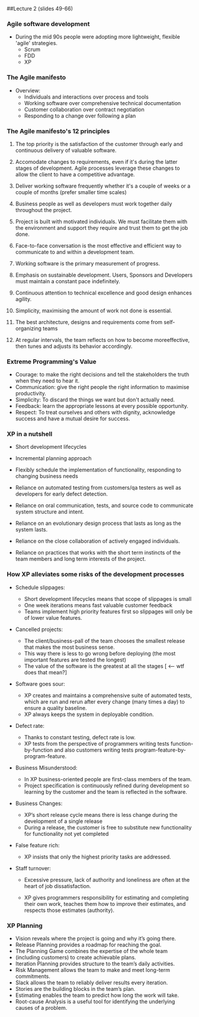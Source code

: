 ##Lecture 2 (slides 49-66)

### Agile software development

- During the mid 90s people were adopting more lightweight, flexible 'agile' strategies.
    - Scrum
    - FDD
    - XP

### The Agile manifesto

- Overview:
    - Individuals and interactions over process and tools
    - Working software over comprehensive technical documentation 
    - Customer collaboration over contract negotiation
    - Responding to a change over following a plan

### The Agile manifesto's 12 principles

 1. The top priority is the satisfaction of the customer through early and continuous delivery of valuable software.

 2. Accomodate changes to requirements, even if it's during the latter stages of development. Agile processes leverage
    these changes to allow the client to have a competitive advantage.

 3. Deliver working software frequently whether it's a couple of weeks or a couple of months (prefer smaller time scales)

 4. Business people as well as developers must work together daily throughout the project.

 5. Project is built with motivated individuals. We must facilitate them with the environment and support they require
    and trust them to get the job done.

 6. Face-to-face conversation is the most effective and efficient way to communicate to and within a development team. 

 7. Working software is the primary measurement of progress.

 8. Emphasis on sustainable development. Users, Sponsors and Developers must maintain a constant pace indefinitely.

 9. Continuous attention to technical excellence and good design enhances agility.

 10. Simplicity, maximising the amount of work not done is essential. 

 11. The best architecture, designs and requirements come from self-organizing teams

 12. At regular intervals, the team reflects on how to become moreeffective, then tunes and adjusts its behavior accordingly.

### Extreme Programming's Value

- Courage: to make the right decisions and tell the stakeholders the truth when they need to hear it.
- Communication: give the right people the right information to maximise productivity.
- Simplicity: To discard the things we want but don't actually need.
- Feedback: learn the appropriate lessons at every possible opportunity.
- Respect: To treat ourselves and others with dignity, acknowledge success and have a mutual desire for success.


### XP in a nutshell

- Short development lifecycles
- Incremental planning approach
- Flexibly schedule the implementation of functionality, responding to changing business needs
- Reliance on automated testing from customers/qa testers as well as developers for early defect detection.

- Reliance on oral communication, tests, and source code to communicate system structure and intent.
- Reliance on an evolutionary design process that lasts as long as the system lasts.
- Reliance on the close collaboration of actively engaged individuals.
- Reliance on practices that works with the short term instincts of the team members and long term interests of the project.

### How XP alleviates some  risks of the development processes

- Schedule slippages:
    - Short development lifecycles means that scope of slippages is small
    - One week iterations means fast valuable customer feedback
    - Teams implement high priority features first so slippages will only be of lower value features.
    
- Cancelled projects:
    - The client/business-pall of the team chooses the smallest release that makes the most business sense.
    - This way there is less to go wrong before deploying (the most important features are tested the longest)
    - The value of the software is the greatest at all the stages [ <-- wtf does that mean?]

- Software goes sour:
    - XP creates and maintains a comprehensive suite of automated tests, which are run and rerun after every change (many times a day) to
      ensure a quality baseline.
    - XP always keeps the system in deployable condition.

- Defect rate:
    - Thanks to constant testing, defect rate is low.
    - XP tests from the perspective of programmers writing tests function-by-function and also customers writing tests
      program-feature-by-program-feature.
    
- Business Misunderstood:
    - In XP business-oriented people are first-class members of the team.
    - Project specification is continuously refined during development so learning by the customer and the team is reflected in the software.

- Business Changes:
    - XP’s short release cycle means there is less change during the development of a single release
    - During a release, the customer is free to substitute new functionality for functionality not yet completed
    
- False feature rich: 
    - XP insists that only the highest priority tasks are addressed.

- Staff turnover:
    - Excessive pressure, lack of authority and loneliness are often at the heart of job dissatisfaction.
  
    - XP gives programmers responsibility for estimating and completing their own work, teaches them how to improve their estimates, and
      respects those estimates (authority).
    

### XP Planning

- Vision reveals where the project is going and why it’s going there.
- Release Planning provides a roadmap for reaching the goal.
- The Planning Game combines the expertise of the whole team
- (including customers) to create achievable plans.
- Iteration Planning provides structure to the team’s daily activities.
- Risk Management allows the team to make and meet long-term commitments.
- Slack allows the team to reliably deliver results every iteration.
- Stories are the building blocks in the team’s plan.
- Estimating enables the team to predict how long the work will take.
- Root-cause Analysis is a useful tool for identifying the underlying
  causes of a problem.